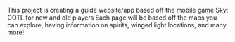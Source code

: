 This project is creating a guide website/app based off the mobile game Sky: COTL for new and old players
Each page will be based off the maps you can explore, having information on spirits, winged light locations, and many more!
